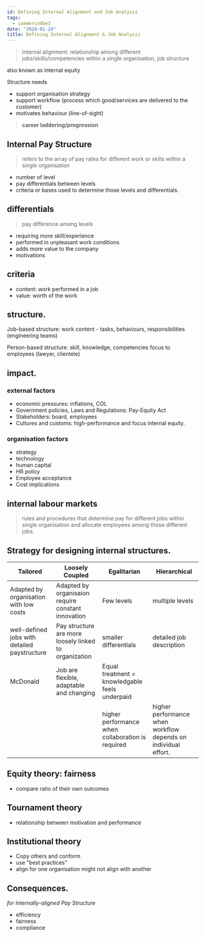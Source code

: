 ```yaml
---
id: Defining Internal Alignment and Job Analysis
tags:
  - commerce4be3
date: "2024-01-24"
title: Defining Internal Alignment & Job Analysis
---
```

> internal alignment: relationship among different jobs/skills/competencies within a single organisation, job structure

also known as internal equity

Structure needs
- support organisation strategy
- support workflow (process which good/services are delivered to the customer)
- motivates behaviour (line-of-sight)

> **career laddering/progression**

## Internal Pay Structure
> refers to the array of pay rates for different work or skills within a single organisation
- number of level
- pay differentials between levels
- criteria or bases used to determine those levels and differentials.
## differentials
> pay difference among levels
- requiring more skill/experience
- performed in unpleasant work conditions
- adds more value to the company
- motivations

## criteria
- content: work performed in a job
- value: worth of the work

## structure.

Job-based structure: work content - tasks, behaviours, responsibilities (engineering teams)

Person-based structure: skill, knowledge, competencies focus to employees (lawyer, clientele)

## impact.

### external factors
- economic pressures: inflations, COL
- Government policies, Laws and Regulations: Pay-Equity Act
- Stakeholders: board, employees
- Cultures and customs: high-performance and focus internal equity.

### organisation factors
- strategy
- technology
- human capital
- HR policy
- Employee acceptance
- Cost implications

## internal labour markets
> rules and procedures that determine pay for different jobs within single organisation and allocate employees among those different jobs.

## Strategy for designing internal structures.
| Tailored    | Loosely Coupled    | Egalitarian | Hierarchical |
|---------------- | --------------- | --------------- | --------------- |
| Adapted by organisation with low costs   | Adapted by organisaion require constant innovation    | Few levels | multiple levels |
|  well-defined jobs with detailed paystructure   | Pay structure are more loosely linked to organization   | smaller differentials | detailed job description |
| McDonald   | Job are flexible, adaptable and changing   | Equal treatment = knowledgable feels underpaid |  |
|            |           | higher performance when collaboration is required | higher performance when workflow depends on individual effort. |


## Equity theory: fairness
- compare ratio of their own outcomes

## Tournament theory
- relationship between motivation and performance

## Institutional theory
- Copy others and conform
- use "best practices"
- align for one organisation might not align with another

## Consequences.
_for internally-aligned Pay Structure_
- efficiency
- fairness
- compliance
